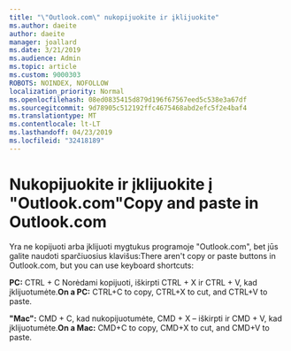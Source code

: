 ```yaml
---
title: "\"Outlook.com\" nukopijuokite ir įklijuokite"
ms.author: daeite
author: daeite
manager: joallard
ms.date: 3/21/2019
ms.audience: Admin
ms.topic: article
ms.custom: 9000303
ROBOTS: NOINDEX, NOFOLLOW
localization_priority: Normal
ms.openlocfilehash: 08ed0835415d879d196f67567eed5c538e3a67df
ms.sourcegitcommit: 9d78905c512192ffc4675468abd2efc5f2e4baf4
ms.translationtype: MT
ms.contentlocale: lt-LT
ms.lasthandoff: 04/23/2019
ms.locfileid: "32418189"
---
```

# <a name="copy-and-paste-in-outlookcom"></a><span data-ttu-id="1c5a0-102">Nukopijuokite ir įklijuokite į "Outlook.com"</span><span class="sxs-lookup"><span data-stu-id="1c5a0-102">Copy and paste in Outlook.com</span></span>

<span data-ttu-id="1c5a0-103">Yra ne kopijuoti arba įklijuoti mygtukus programoje "Outlook.com", bet jūs galite naudoti sparčiuosius klavišus:</span><span class="sxs-lookup"><span data-stu-id="1c5a0-103">There aren't copy or paste buttons in Outlook.com, but you can use keyboard shortcuts:</span></span>

<span data-ttu-id="1c5a0-104">**PC:** CTRL + C Norėdami kopijuoti, iškirpti CTRL + X ir CTRL + V, kad įklijuotumėte.</span><span class="sxs-lookup"><span data-stu-id="1c5a0-104">**On a PC:** CTRL+C to copy, CTRL+X to cut, and CTRL+V to paste.</span></span>

<span data-ttu-id="1c5a0-105">**"Mac":** CMD + C, kad nukopijuotumėte, CMD + X – iškirpti ir CMD + V, kad įklijuotumėte.</span><span class="sxs-lookup"><span data-stu-id="1c5a0-105">**On a Mac:** CMD+C to copy, CMD+X to cut, and CMD+V to paste.</span></span>